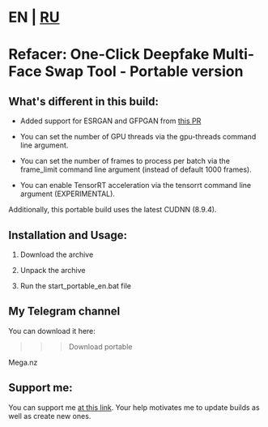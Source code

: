 # EN | [RU](https://github.com/Em1tSan/refacer-portable/blob/main/README_RU.md)

# Refacer: One-Click Deepfake Multi-Face Swap Tool - Portable version 

## What's different in this build:

- Added support for ESRGAN and GFPGAN from [this PR](https://github.com/xaviviro/refacer/pull/50)

- You can set the number of GPU threads via the gpu-threads command line argument. 

- You can set the number of frames to process per batch via the frame_limit command line argument (instead of default 1000 frames).

- You can enable TensorRT acceleration via the tensorrt command line argument (EXPERIMENTAL).

Additionally, this portable build uses the latest CUDNN (8.9.4).

## Installation and Usage:

1) Download the archive

2) Unpack the archive 

3) Run the start_portable_en.bat file

## My Telegram channel

You can download it here:

>>> Download portable

Mega.nz


## Support me:

You can support me [at this link](https://www.donationalerts.com/r/em1t). Your help motivates me to update builds as well as create new ones. 
